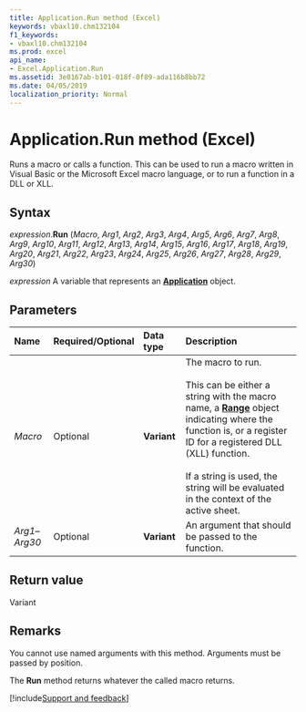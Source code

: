 ```yaml
---
title: Application.Run method (Excel)
keywords: vbaxl10.chm132104
f1_keywords:
- vbaxl10.chm132104
ms.prod: excel
api_name:
- Excel.Application.Run
ms.assetid: 3e0167ab-b101-018f-0f89-ada116b8bb72
ms.date: 04/05/2019
localization_priority: Normal
---
```



# Application.Run method (Excel)

Runs a macro or calls a function. This can be used to run a macro written in Visual Basic or the Microsoft Excel macro language, or to run a function in a DLL or XLL.


## Syntax

_expression_.**Run** (_Macro_, _Arg1_, _Arg2_, _Arg3_, _Arg4_, _Arg5_, _Arg6_, _Arg7_, _Arg8_, _Arg9_, _Arg10_, _Arg11_, _Arg12_, _Arg13_, _Arg14_, _Arg15_, _Arg16_, _Arg17_, _Arg18_, _Arg19_, _Arg20_, _Arg21_, _Arg22_, _Arg23_, _Arg24_, _Arg25_, _Arg26_, _Arg27_, _Arg28_, _Arg29_, _Arg30_)

_expression_ A variable that represents an **[Application](Excel.Application(object).md)** object.


## Parameters

|Name|Required/Optional|Data type|Description|
|:-----|:-----|:-----|:-----|
| _Macro_|Optional| **Variant**|The macro to run.<br/><br/>This can be either a string with the macro name, a **[Range](Excel.Range(object).md)** object indicating where the function is, or a register ID for a registered DLL (XLL) function.<br/><br/>If a string is used, the string will be evaluated in the context of the active sheet.|
| _Arg1_&ndash;_Arg30_|Optional| **Variant**|An argument that should be passed to the function.|

## Return value

Variant


## Remarks

You cannot use named arguments with this method. Arguments must be passed by position.

The **Run** method returns whatever the called macro returns.




[!include[Support and feedback](~/includes/feedback-boilerplate.md)]
